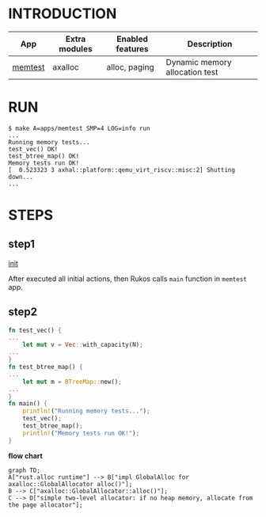 # INTRODUCTION
| App | Extra modules | Enabled features | Description |
|-|-|-|-|
| [memtest](../apps/memtest/) | axalloc | alloc, paging | Dynamic memory allocation test |

# RUN

```console
$ make A=apps/memtest SMP=4 LOG=info run
...
Running memory tests...
test_vec() OK!
test_btree_map() OK!
Memory tests run OK!
[  0.523323 3 axhal::platform::qemu_virt_riscv::misc:2] Shutting down...
...
```

# STEPS

## step1

[init](./init.md)

After executed all initial actions, then Rukos calls `main` function in `memtest` app.

## step2
```Rust
fn test_vec() {
...
    let mut v = Vec::with_capacity(N);
...
}
fn test_btree_map() {
...
    let mut m = BTreeMap::new();
...
}
fn main() {
    println!("Running memory tests...");
    test_vec();
    test_btree_map();
    println!("Memory tests run OK!");
}
```

**flow chart**

```mermaid
graph TD;
A["rust.alloc runtime"] --> B["impl GlobalAlloc for  axalloc::GlobalAllocator alloc()"];
B --> C["axalloc::GlobalAllocator::alloc()"];
C --> D["simple two-level allocator: if no heap memory, allocate from the page allocator"];

```
